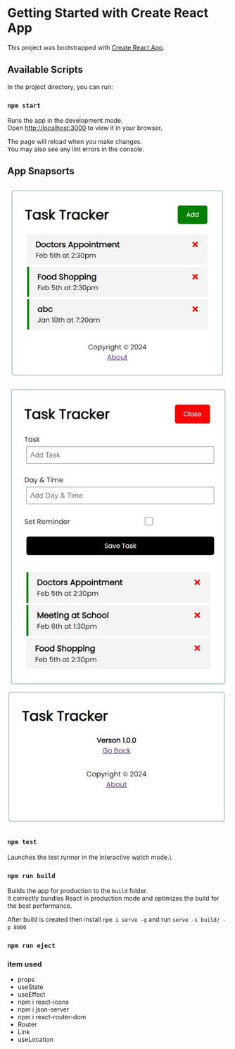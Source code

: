 # Getting Started with Create React App

This project was bootstrapped with [Create React App](https://github.com/facebook/create-react-app).

## Available Scripts

In the project directory, you can run:

### `npm start`

Runs the app in the development mode.\
Open [http://localhost:3000](http://localhost:3000) to view it in your browser.

The page will reload when you make changes.\
You may also see any lint errors in the console.

## App Snapsorts
![Home Page](https://github.com/vishal002/task-tracker/blob/master/public/home.jpg?raw=true)
![add Section](https://github.com/vishal002/task-tracker/blob/master/public/add.jpg?raw=true)
![add Section](https://github.com/vishal002/task-tracker/blob/master/public/about.jpg?raw=true)

### `npm test`

Launches the test runner in the interactive watch mode.\

### `npm run build`

Builds the app for production to the `build` folder.\
It correctly bundles React in production mode and optimizes the build for the best performance.

After build is created then install `npm i serve -g` and run `serve -s build/ -p 8000`

### `npm run eject`

### item used 

- props
- useState
- useEffect
- npm i react-icons
- npm i json-server
- npm i react-router-dom
- Router
- Link
- useLocation


